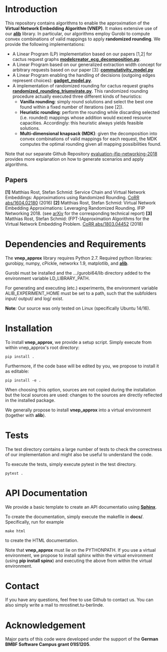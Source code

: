 
# Introduction

This repository contains algorithms to enable the approximation of the **Virtual Network Embedding Algorithm (VNEP)**.
It makes extensive use of our **[alib](https://github.com/vnep-approx/alib)** library. In particular, our algorithms employ
Gurobi to compute convex combinations of valid mappings to apply **randomized rounding**. We provide the following implementations: 
- A Linear Program (LP) implementation based on our papers [1,2] for cactus request graphs 
**[modelcreator_ecg_decomposition.py](vnep_approx/modelcreator_ecg_decomposition.py)**.
- A Linear Program based on our generalized extraction width concept for arbitrary requests based on our paper [3]: 
**[commutativity_model.py](vnep_approx/commutativity_model.py)**
- A Linear Program enabling the handling of decisions (outgoing edges represent choices): **[gadget_model.py](vnep_approx/gadget_model.py)**.
- A implementation of randomized rounding for cactus request graphs **[randomized_rounding_triumvirate.py](vnep_approx/randomized_rounding_triumvirate.py)**. 
This randomized rounding procedure actually executed three different kinds of heuristics:
  - **Vanilla rounding**: simply round solutions and select the best one found within a fixed number of iterations (see [2]).
  - **Heuristic rounding**: perform the rounding while discarding selected (i.e. rounded) mappings whose addition would 
  exceed resource capacities. Accordingly: this heuristic always yields feasible solutions.
  - **Multi-dimensional knapsack (MDK)**: given the decomposition into convex combinations of valid mappings for each request,
  the MDK computes the optimal rounding given all mapping possibilities found.
  
Note that our separate Github Repository [evaluation-ifip-networking-2018](https://github.com/vnep-approx/evaluation-ifip-networking-2018)
provides more explanation on how to generate scenarios and apply algorithms. 

## Papers

**[1]** Matthias Rost, Stefan Schmid: Service Chain and Virtual Network Embeddings: Approximations using Randomized Rounding. [CoRR abs/1604.02180](https://arxiv.org/abs/1604.02180) (2016)
**[2]** Matthias Rost, Stefan Schmid: Virtual Network Embedding Approximations: Leveraging Randomized Rounding. IFIP Networking 2018. (see [arXiv](https://arxiv.org/abs/1803.03622) for the corresponding technical report)
**[3]** Matthias Rost, Stefan Schmid: (FPT-)Approximation Algorithms for the Virtual Network Embedding Problem. [CoRR abs/1803.04452](https://arxiv.org/abs/1803.04452) (2018)


# Dependencies and Requirements

The **vnep_approx** library requires Python 2.7. Required python libraries: gurobipy, numpy, cPickle, networkx 1.9, matplotlib, and **[alib](https://github.com/vnep-approx/alib)**. 

Gurobi must be installed and the .../gurobi64/lib directory added to the environment variable LD_LIBRARY_PATH.

For generating and executing (etc.) experiments, the environment variable ALIB_EXPERIMENT_HOME must be set to a path,
such that the subfolders input/ output/ and log/ exist.

**Note**: Our source was only tested on Linux (specifically Ubuntu 14/16).  

# Installation

To install **vnep_approx**, we provide a setup script. Simply execute from within vnep_approx's root directory: 

```
pip install .
```

Furthermore, if the code base will be edited by you, we propose to install it as editable:
```
pip install -e .
```
When choosing this option, sources are not copied during the installation but the local sources are used: changes to
the sources are directly reflected in the installed package.

We generally propose to install **vnep_approx** into a virtual environment (together with **alib**).

# Tests

The test directory contains a large number of tests to check the correctness of our implementation and might also be useful
to understand the code. 

To execute the tests, simply execute pytest in the test directory.

```
pytest .
```

# API Documentation

We provide a basic template to create an API documentatio using **[Sphinx](http://www.sphinx-doc.org)**. 

To create the documentation, simply execute the makefile in **docs/**. Specifically, run for example

```
make html
```

to create the HTML documentation.

Note that **vnep_approx** must lie on the PYTHONPATH. If you use a virtual environment, we propose to install sphinx within the
virtual environment (using **pip install spinx**) and executing the above from within the virtual environment. 

# Contact

If you have any questions, feel free to use Github to contact us.
You can also simply write a mail to mrost<AT>inet.tu-berlin<DOT>de.

# Acknowledgement

Major parts of this code were developed under the support of the **German BMBF Software
Campus grant 01IS1205**.
